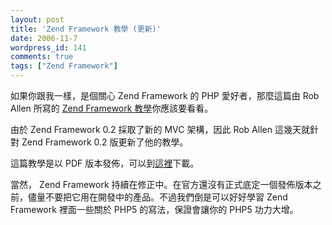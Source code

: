 ```yaml
---
layout: post
title: 'Zend Framework 教學 (更新)'
date: 2006-11-7
wordpress_id: 141
comments: true
tags: ["Zend Framework"]
---
```


如果你跟我一樣，是個關心  Zend Framework 的 PHP 愛好者，那麼這篇由 Rob Allen 所寫的 [Zend Framework 教學](http://www.akrabat.com/zend-framework-tutorial/)你應該要看看。

由於 Zend Framework 0.2 採取了新的 MVC 架構，因此 Rob Allen 這幾天就針對 Zend Framework 0.2 版更新了他的教學。

這篇教學是以 PDF 版本發佈，可以到[這裡](http://www.akrabat.com/wp-content/uploads/getting-started-with-the-zend-framework_110.pdf)下載。 

當然， Zend Framework 持續在修正中。在官方還沒有正式底定一個發佈版本之前，儘量不要把它用在開發中的產品。不過我們倒是可以好好學習 Zend Framework 裡面一些關於 PHP5 的寫法，保證會讓你的 PHP5 功力大增。 

